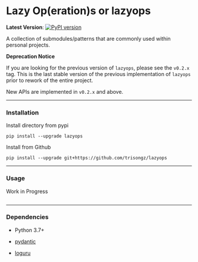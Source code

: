 # Lazy Op(eration)s or lazyops
  
  **Latest Version**: [![PyPI version](https://badge.fury.io/py/lazyops.svg)](https://badge.fury.io/py/lazyops)

  A collection of submodules/patterns that are commonly used within personal projects. 

**Deprecation Notice**

  If you are looking for the previous version of `lazyops`, please see the `v0.2.x` tag. This is the last stable version of the previous implementation of `lazyops` prior to rework of the entire project.

  New APIs are implemented in `v0.2.x` and above.

---

### Installation
Install directory from pypi

`pip install --upgrade lazyops`

Install from Github

`pip install --upgrade git+https://github.com/trisongz/lazyops`

---

### Usage

Work in Progress

```python
```


---

### Dependencies

- Python 3.7+
- [pydantic](https://github.com/pydantic/pydantic)

- [loguru](https://github.com/Delgan/loguru)
